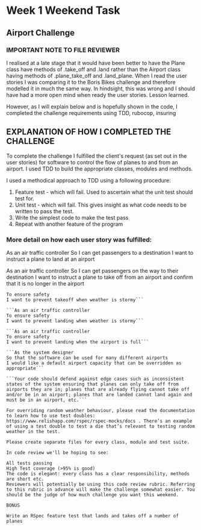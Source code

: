 # Week 1 Weekend Task
## Airport Challenge

### IMPORTANT NOTE TO FILE REVIEWER
I realised at a late stage that it would have been better to have the Plane class have methods of .take_off and .land rather than the Airport class having methods of .plane_take_off and .land_plane.
When I read the user stories I was comparing it to the Boris Bikes challenge and therefore modelled it in much the same way. In hindsight, this was wrong and I should have had a more open mind when ready the user stories. Lesson learned.

However, as I will explain below and is hopefully shown in the code, I completed the challenge requirements using TDD, rubocop, insuring

## EXPLANATION OF HOW I COMPLETED THE CHALLENGE
To complete the challenge I fulfilled the client's request (as set out in the user stories) for software to control the flow of planes to and from an airport. I used TDD to build the appropriate classes, modules and methods.

I used a methodical approach to TDD using a following procedure:

1. Feature test - which will fail. Used to ascertain what the unit test should test for.
2. Unit test - which will fail. This gives insight as what code needs to be written to pass the test.
3. Write the simplest code to make the test pass
4. Repeat with another feature of the program

### More detail on how each user story was fulfilled:

  As an air traffic controller
  So I can get passengers to a destination
  I want to instruct a plane to land at an airport

  As an air traffic controller
  So I can get passengers on the way to their destination
  I want to instruct a plane to take off from an airport and confirm that it is no longer in the airport

```As an air traffic controller
To ensure safety
I want to prevent takeoff when weather is stormy```

```As an air traffic controller
To ensure safety
I want to prevent landing when weather is stormy```

```As an air traffic controller
To ensure safety
I want to prevent landing when the airport is full```

```As the system designer
So that the software can be used for many different airports
I would like a default airport capacity that can be overridden as appropriate```

```Your code should defend against edge cases such as inconsistent states of the system ensuring that planes can only take off from airports they are in; planes that are already flying cannot take off and/or be in an airport; planes that are landed cannot land again and must be in an airport, etc.```

For overriding random weather behaviour, please read the documentation to learn how to use test doubles: https://www.relishapp.com/rspec/rspec-mocks/docs . There’s an example of using a test double to test a die that’s relevant to testing random weather in the test.

Please create separate files for every class, module and test suite.

In code review we'll be hoping to see:

All tests passing
High Test coverage (>95% is good)
The code is elegant: every class has a clear responsibility, methods are short etc.
Reviewers will potentially be using this code review rubric. Referring to this rubric in advance will make the challenge somewhat easier. You should be the judge of how much challenge you want this weekend.

BONUS

Write an RSpec feature test that lands and takes off a number of planes
